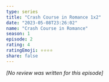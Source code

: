 ```yaml
---
type: series
title: "Crash Course in Romance 1x2"
date: "2023-05-08T23:26:02"
name: "Crash Course in Romance"
season: 1
episode: 2
rating: 4
ratingEmoji: ⭐️⭐️⭐️⭐️
share: false
---
```


*[No review was written for this episode]*
